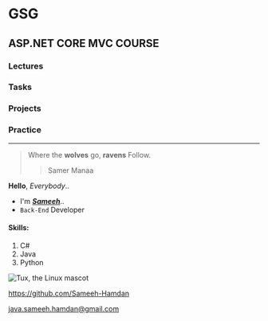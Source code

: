 # GSG

## ASP.NET CORE MVC COURSE

### Lectures
### Tasks
### Projects
### Practice

***

>Where the **wolves** go, **ravens** Follow.
>
>>Samer Manaa

**Hello**,  *Everybody*..<br>
 - I'm ***[Sameeh](https://www.facebook.com/profile.php?id=100024038503828)***..
 - `Back-End` Developer

#### Skills:

1. C#
2. Java
3. Python

![Tux, the Linux mascot](https://mdg.imgix.net/assets/images/tux.png?auto=format&fit=clip&q=40&w=100)

<https://github.com/Sameeh-Hamdan>

<java.sameeh.hamdan@gmail.com>

